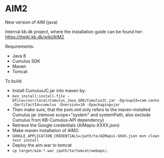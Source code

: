 # AIM2
New version of AIM (java)

Internal kb.dk project, where the installation guide can be found her: https://itwiki.kb.dk/wiki/AIM2


Requirements:
- Java 8
- Cumulus SDK
- Maven
- Tomcat


To build:

* Install CumulusJC.jar into maven by: 
 * `mvn install:install-file -Dfile=/usr/local/Cumulus_Java_SDK/CumulusJC.jar -DgroupId=com.canto -DartifactId=cumulus -Dversion=10 -Dpackaging=jar`
 * Then make sure, that the pom.xml only refers to the maven-installed Cumulus jar (remove scope="system" and systemPath, also exclude Cumulus from KB-Cumulus-API dependency)
* Retrieve the Google credentials (AIMapis-XXXX.json)
* Make maven installation of AIM2:
 * `GOOGLE_APPLICATION_CREDENTIALS=/path/to/AIMapis-XXXX.json mvn clean test install`
* Deploy the aim.war to tomcat
 * `cp target/aim-*.war /path/to/tomcat/webaps/.`


